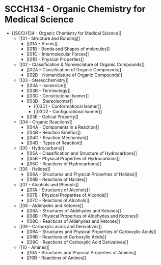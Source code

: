 # SCCH134 - Organic Chemistry for Medical Science

- [[SCCH134 - Organic Chemistry for Medical Science]]
	- [[01 - Structure and Bonding]]
	    - [[01A - Atoms]]
	    - [[01B - Bonds and Shapes of molecules]]
	    - [[01C - Intermolecular Forces]]
	    - [[01D - Physical Properties]]
	- [[02 - Classification & Nomenclature of Organic Compounds]]
	    - [[02A - Classification of Organic Compounds]]
	    - [[02B - Nomenclature of Organic Compounds]]
	- [[03 - Stereochemistry]]
	    - [[03A - Isomerism]]
	    - [[03B - Terminology]]
	    - [[03C - Constitutional Isomer]]
	    - [[03D - Stereoisomer]]
	        - [[03D1 - Conformational Isomer]]
	        - [[03D2 - Configurational Isomer]]
	    - [[03E - Optical Property]]
	- [[04 - Organic Reactions]]
	    - [[04A - Components in a Reaction]]
	    - [[04B - Reaction Kinetics]]
	    - [[04C - Reaction Mechanism]]
	    - [[04D - Types of Reaction]]
	- [[05 - Hydrocarbons]]
	    - [[05A - Classification and Structure of Hydrocarbons]]
	    - [[05B - Physical Properties of Hydrocarbons]]
	    - [[05C - Reactions of Hydrocarbons]]
	- [[06 - Halides]]
	    - [[06A - Structures and Physical Properties of Halides]]
	    - [[06B - Reactions of Halides]]
	- [[07 - Alcohols and Phenols]]
	    - [[07A - Structures of Alcohols]]
	    - [[07B - Physical Properties of Alcohols]]
	    - [[07C - Reactions of Alcohols]]
	- [[08 - Aldehydes and Ketones]]
	    - [[08A - Structures of Aldehydes and Ketones]]
	    - [[08B - Physical Properties of Aldehydes and Ketones]]
	    - [[08C - Reactions of Aldehydes and Ketones]]
	- [[09 - Carboxylic acids and Derivatives]]
	    - [[09A - Structures and Physical Properties of Carboxylic Acids]]
	    - [[09B - Reactions of Carboxylic Acids]]
	    - [[09C - Reactions of Carboxylic Acid Derivatives]]
	- [[10 - Amines]]
	    - [[10A - Structures and Physical Properties of Amines]]
	    - [[10B - Reactions of Amines]]
